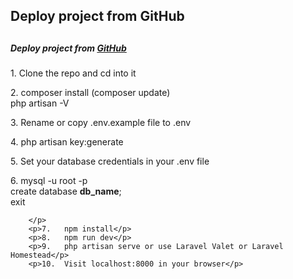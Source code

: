 ## Deploy project from GitHub
## <h5 style="margin-bottom: 23px">Deploy project from <a href="https://github.com/SergeyHub/getjson" target="_blank">GitHub</a></h5>

 <p>1.	Clone the repo and cd into it</p>
        <p>2.	composer install (composer update)<br>
            php artisan -V
        </p>
        <p>3.	Rename or copy .env.example file to .env</p>
        <p>4.	php artisan key:generate</p>
        <p>5.	Set your database credentials in your .env file</p>
        <p>6. mysql -u root -p <br>
            create database <b>db_name</b>; <br>
            exit <br>

        </p>
        <p>7.	npm install</p>
        <p>8.	npm run dev</p>
        <p>9.	php artisan serve or use Laravel Valet or Laravel Homestead</p>
        <p>10.	Visit localhost:8000 in your browser</p>


